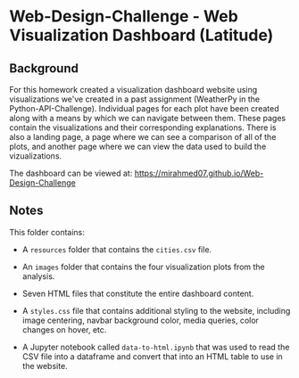 # Web-Design-Challenge - Web Visualization Dashboard (Latitude)

## Background

For this homework created a visualization dashboard website using visualizations we've created in a past assignment (WeatherPy in the Python-API-Challenge). Individual pages for each plot have been created along with a means by which we can navigate between them. These pages contain the visualizations and their corresponding explanations. There is also a landing page, a page where we can see a comparison of all of the plots, and another page where we can view the data used to build the vizualizations.

The dashboard can be viewed at: https://mirahmed07.github.io/Web-Design-Challenge

## Notes

This folder contains:

* A `resources` folder that contains the `cities.csv` file.

* An `images` folder that contains the four visualization plots from the analysis.

* Seven HTML files that constitute the entire dashboard content.

* A `styles.css` file that contains additional styling to the website, including image centering, navbar background color, media queries, color changes on hover, etc.

* A Jupyter notebook called `data-to-html.ipynb` that was used to read the CSV file into a dataframe and convert that into an HTML table to use in the website.
